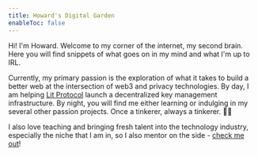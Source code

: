 ```yaml
---
title: Howard's Digital Garden
enableToc: false
---
```

Hi! I'm Howard. Welcome to my corner of the internet, my second brain. Here you will find snippets of what goes on in my mind and what I'm up to IRL.

Currently, my primary passion is the exploration of what it takes to build a better web at the intersection of web3 and privacy technologies. By day, I am helping [Lit Protocol](https://www.litprotocol.com/) launch a decentralized key management infrastructure. By night, you will find me either learning or indulging in my several other passion projects. Once a tinkerer, always a tinkerer. 🤘🏻

I also love teaching and bringing fresh talent into the technology industry, especially the niche that I am in, so I also mentor on the side - [check me out](https://mentorcruise.com/mentor/howardtam/)!